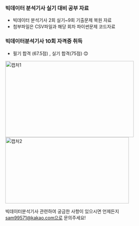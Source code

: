 ### 빅데이터 분석기사 실기 대비 공부 자료 ###
* 빅데이터 분석기사 2회 실기~9회 기출문제 복원 자료
* 첨부파일은 CSV파일과 해당 회차 파이썬문제 코드자료

### 빅데이터분석기사 10회 자격증 취득 ###
* 필기 합격 (67.5점) , 실기 합격(75점) 😊
<div align="left">
<img width="400" height="238" alt="캡처1" src="https://github.com/user-attachments/assets/4100d230-4e33-4ddb-88ce-879f7d75a457" /> <br>
<img width="385" height="207" alt="캡처2" src="https://github.com/user-attachments/assets/2b13f7f2-c2c6-4cf4-9e5a-f90bb710b465" /> </div>

빅데이터분석기사 관련하여 궁금한 사항이 있으시면 언제든지 sam99571@kakao.com으로 문의주세요!
